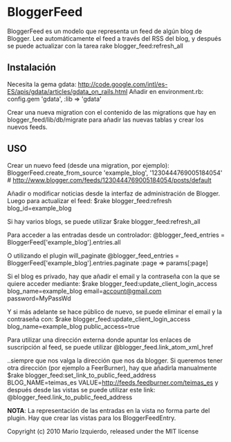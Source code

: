 BloggerFeed
===========

BloggerFeed es un modelo que representa un feed de algún blog de Blogger.
Lee automáticamente el feed a través del RSS del blog, y después se puede actualizar con la tarea rake blogger_feed:refresh_all


Instalación
-----------

Necesita la gema gdata: http://code.google.com/intl/es-ES/apis/gdata/articles/gdata_on_rails.html
Añadir en environment.rb:
  config.gem 'gdata', :lib => 'gdata'


Crear una nueva migration con el contenido de las migrations que hay en blogger_feed/lib/db/migrate
para añadir las nuevas tablas y crear los nuevos feeds.


USO
---

Crear un nuevo feed (desde una migration, por ejemplo):
  BloggerFeed.create_from_source 'example_blog', '1230444769005184054' # http://www.blogger.com/feeds/1230444769005184054/posts/default

Añadir o modificar noticias desde la interfaz de administración de Blogger.
Luego para actualizar el feed:
  $rake blogger_feed:refresh blog_id=example_blog

Si hay varios blogs, se puede utilizar
  $rake blogger_feed:refresh_all

Para acceder a las entradas desde un controlador:
  @blogger_feed_entries = BloggerFeed['example_blog'].entries.all

O utilizando el plugin will_paginate
  @blogger_feed_entries = BloggerFeed['example_blog'].entries.paginate :page => params[:page]

Si el blog es privado, hay que añadir el email y la contraseña con la que se quiere acceder mediante:
  $rake blogger_feed:update_client_login_access blog_name=example_blog email=account@gmail.com password=MyPassWd
  
Y si más adelante se hace público de nuevo, se puede eliminar el email y la contraseña con:
  $rake blogger_feed:update_client_login_access blog_name=example_blog public_access=true
  
Para utilizar una dirección externa donde apuntar los enlaces de suscripción al feed, se puede utilizar
  @blogger_feed.link_atom_xml_href
  
..siempre que nos valga la dirección que nos da blogger. Si queremos tener otra dirección (por ejemplo a FeerBurner), hay que añadirla manualmente
  $rake blogger_feed:set_link_to_public_feed_address BLOG_NAME=teimas_es VALUE=http://feeds.feedburner.com/teimas_es
y después desde las vistas se puede utilizar este link:
  @blogger_feed.link_to_public_feed_address


__NOTA__: La representación de las entradas en la vista no forma parte del plugin. Hay que crear las vistas para los BloggerFeedEntry.



Copyright (c) 2010 Mario Izquierdo, released under the MIT license
